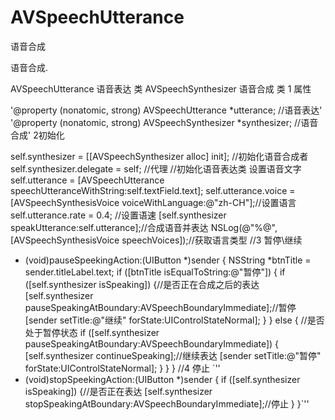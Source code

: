 # AVSpeechUtterance
语音合成

语音合成.

AVSpeechUtterance 语音表达 类
AVSpeechSynthesizer 语音合成 类
1 属性

'@property (nonatomic, strong) AVSpeechUtterance *utterance; //语音表达'
'@property (nonatomic, strong) AVSpeechSynthesizer *synthesizer; //语音合成'
2初始化

self.synthesizer = [[AVSpeechSynthesizer alloc] init]; //初始化语音合成者
self.synthesizer.delegate = self; //代理 //初始化语音表达类 设置语音文字
self.utterance = [AVSpeechUtterance speechUtteranceWithString:self.textField.text];
self.utterance.voice = [AVSpeechSynthesisVoice voiceWithLanguage:@"zh-CH"];//设置语言
self.utterance.rate = 0.4; //设置语速
[self.synthesizer speakUtterance:self.utterance];//合成语音并表达
NSLog(@"%@", [AVSpeechSynthesisVoice speechVoices]);//获取语言类型
//3 暂停\继续

- (void)pauseSpeekingAction:(UIButton *)sender {
NSString *btnTitle = sender.titleLabel.text;
if ([btnTitle isEqualToString:@"暂停"]) {
if ([self.synthesizer isSpeaking]) {//是否正在合成之后的表达
[self.synthesizer pauseSpeakingAtBoundary:AVSpeechBoundaryImmediate];//暂停
[sender setTitle:@"继续" forState:UIControlStateNormal];
}
} else {
//是否处于暂停状态
if ([self.synthesizer pauseSpeakingAtBoundary:AVSpeechBoundaryImmediate]) {
[self.synthesizer continueSpeaking];//继续表达
[sender setTitle:@"暂停" forState:UIControlStateNormal];
}
}
}
//4 停止
`''
- (void)stopSpeekingAction:(UIButton *)sender {
if ([self.synthesizer isSpeaking]) {//是否正在表达
[self.synthesizer stopSpeakingAtBoundary:AVSpeechBoundaryImmediate];//停止
}
}`''
